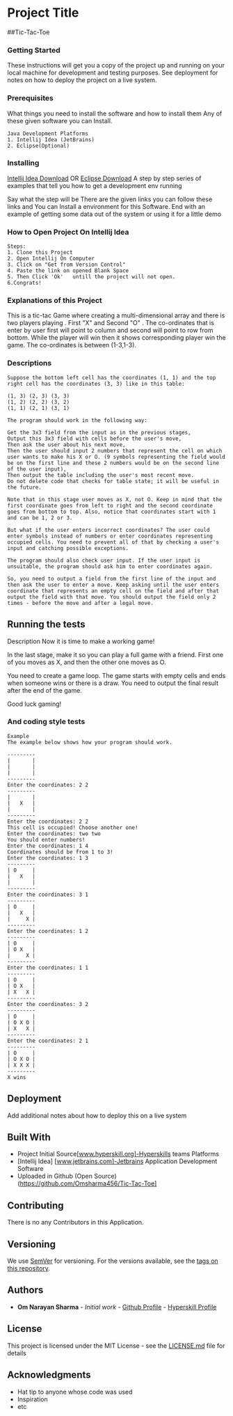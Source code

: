 # Project Title

##Tic-Tac-Toe
### Getting Started

These instructions will get you a copy of the project up and running on your local machine for development and testing purposes. See deployment for notes on how to deploy the project on a live system.

### Prerequisites

What things you need to install the software and how to install them
Any of these given software you can Install.
```
Java Development Platforms
1. Intellij Idea (JetBrains)
2. Eclipse(Optional)
```

### Installing
[Intellij Idea Download](https://www.jetbrains.com/idea/download/)
  OR [Eclipse Download](https://www.eclipse.org/downloads/)
A step by step series of examples that tell you how to get a development env running

Say what the step will be
There are the given links you can follow these links and You can Install a environment for this Software.
End with an example of getting some data out of the system or using it for a little demo
### How to Open Project On Intellij Idea
```
Steps:
1. Clone this Project
2. Open Intellij On Computer
3. Click on "Get from Version Control"
4. Paste the link on opened Blank Space
5. Then Click 'Ok'   untill the project will not open.
6.Congrats!
```
### Explanations of this Project
This is a tic-tac Game where creating a multi-dimensional array 
and there is two players playing . First "X" and Second "O" . 
The co-ordinates that is enter by user first will point to column and
 second will point to row from bottom. While the player will win then 
it shows corresponding player win the game.
 The co-ordinates is between (1-3,1-3).
 ### Descriptions
 ```
Suppose the bottom left cell has the coordinates (1, 1) and the top right cell has the coordinates (3, 3) like in this table:
 
 (1, 3) (2, 3) (3, 3)
 (1, 2) (2, 2) (3, 2)
 (1, 1) (2, 1) (3, 1)
 
 The program should work in the following way:
 
 Get the 3x3 field from the input as in the previous stages,
 Output this 3x3 field with cells before the user's move,
 Then ask the user about his next move,
 Then the user should input 2 numbers that represent the cell on which user wants to make his X or O. (9 symbols representing the field would be on the first line and these 2 numbers would be on the second line of the user input),
 Then output the table including the user's most recent move.
 Do not delete code that checks for table state; it will be useful in the future.
 
 Note that in this stage user moves as X, not O. Keep in mind that the first coordinate goes from left to right and the second coordinate goes from bottom to top. Also, notice that coordinates start with 1 and can be 1, 2 or 3.
 
 But what if the user enters incorrect coordinates? The user could enter symbols instead of numbers or enter coordinates representing occupied cells. You need to prevent all of that by checking a user's input and catching possible exceptions.
 
 The program should also check user input. If the user input is unsuitable, the program should ask him to enter coordinates again. 
 
 So, you need to output a field from the first line of the input and then ask the user to enter a move. Keep asking until the user enters coordinate that represents an empty cell on the field and after that output the field with that move. You should output the field only 2 times - before the move and after a legal move.
```

## Running the tests
Description
Now it is time to make a working game!

In the last stage, make it so you can play a full game with a friend. First one of you moves as X, and then the other one moves as O.

You need to create a game loop. The game starts with empty cells and ends when someone wins or there is a draw. You need to output the final result after the end of the game.

Good luck gaming!


### And coding style tests

```
Example
The example below shows how your program should work.

---------
|       |
|       |
|       |
---------
Enter the coordinates: 2 2
---------
|       |
|   X   |
|       |
---------
Enter the coordinates: 2 2
This cell is occupied! Choose another one!
Enter the coordinates: two two
You should enter numbers!
Enter the coordinates: 1 4
Coordinates should be from 1 to 3!
Enter the coordinates: 1 3
---------
| O     |
|   X   |
|       |
---------
Enter the coordinates: 3 1
---------
| O     |
|   X   |
|     X |
---------
Enter the coordinates: 1 2
---------
| O     |
| O X   |
|     X |
---------
Enter the coordinates: 1 1
---------
| O     |
| O X   |
| X   X |
---------
Enter the coordinates: 3 2
---------
| O     |
| O X O |
| X   X |
---------
Enter the coordinates: 2 1
---------
| O     |
| O X O |
| X X X |
---------
X wins

```

## Deployment

Add additional notes about how to deploy this on a live system

## Built With
* Project Initial Source[www.hyperskill.org]-Hyperskills teams Platforms
* [Intellij Idea] [www.jetbrains.com]-Jetbrains Application Development Software
* Uploaded in Github (Open Source) (https://github.com/Omsharma456/Tic-Tac-Toe]

## Contributing
There is no any Contributors in this Application.
## Versioning

We use [SemVer](http://semver.org/) for versioning. For the versions available, see the [tags on this repository](https://github.com/your/project/tags). 

## Authors

* **Om Narayan Sharma** - *Initial work* - [Github Profile](https://github.com/Omsharma456) - [Hyperskill Profile](https://hyperskill.org/profile/3784466)

## License

This project is licensed under the MIT License - see the [LICENSE.md](LICENSE.md) file for details

## Acknowledgments

* Hat tip to anyone whose code was used
* Inspiration
* etc

